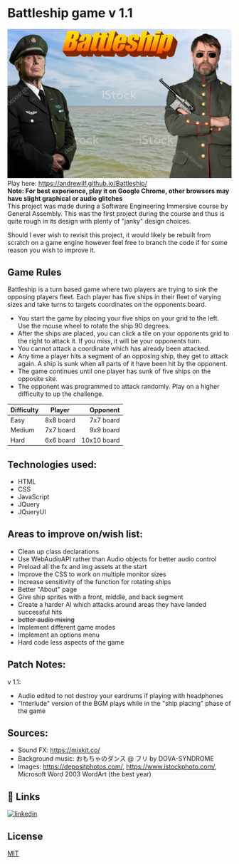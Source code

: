 # Battleship game v 1.1

![alt text](https://github.com/andrewilf/battleship/blob/main/img/backgroundwgeneralbanner.png?raw=true)
Play here: https://andrewilf.github.io/Battleship/  
**Note: For best experience, play it on Google Chrome, other browsers may have slight graphical or audio glitches**  
This project was made during a Software Engineering Immersive course by General Assembly. This was the first project during the course and thus is quite rough in its design with plenty of "janky" design choices.

Should I ever wish to revisit this project, it would likely be rebuilt from scratch on a game engine however feel free to branch the code if for some reason you wish to improve it.

## Game Rules

Battleship is a turn based game where two players are trying to sink the opposing players fleet. Each player has five ships in their fleet of varying sizes and take turns to targets coordinates on the opponents board.

- You start the game by placing your five ships on your grid to the left. Use the mouse wheel to rotate the ship 90 degrees.
- After the ships are placed, you can click a tile on your opponents grid to the right to attack it. If you miss, it will be your opponents turn.
- You cannot attack a coordinate which has already been attacked.
- Any time a player hits a segment of an opposing ship, they get to attack again. A ship is sunk when all parts of it have been hit by the opponent.
- The game continues until one player has sunk of five ships on the opposite site.
- The opponent was programmed to attack randomly. Play on a higher difficulty to up the challenge.

| Difficulty |  Player   |    Opponent |
| ---------- | :-------: | ----------: |
| Easy       | 8x8 board |   7x7 board |
| Medium     | 7x7 board |   9x9 board |
| Hard       | 6x6 board | 10x10 board |

## Technologies used:

- HTML
- CSS
- JavaScript
- JQuery
- JQueryUI

## Areas to improve on/wish list:

- Clean up class declarations
- Use WebAudioAPI rather than Audio objects for better audio control
- Preload all the fx and img assets at the start
- Improve the CSS to work on multiple monitor sizes
- Increase sensitivity of the function for rotating ships
- Better "About" page
- Give ship sprites with a front, middle, and back segment
- Create a harder AI which attacks around areas they have landed successful hits
- ~~better audio mixing~~
- Implement different game modes
- Implement an options menu
- Hard code less aspects of the game

## Patch Notes:

v 1.1: 
- Audio edited to not destroy your eardrums if playing with headphones
- "Interlude" version of the BGM plays while in the "ship placing" phase of the game

## Sources:

- Sound FX: https://mixkit.co/
- Background music: おもちゃのダンス @ フリ by DOVA-SYNDROME
- Images: https://depositphotos.com/,
  https://www.istockphoto.com/, Microsoft Word 2003 WordArt (the best year)

## 🔗 Links
[![linkedin](https://img.shields.io/badge/linkedin-0A66C2?style=for-the-badge&logo=linkedin&logoColor=white)](https://www.linkedin.com/in/andrewianfaulkner/)
## License

[MIT](https://choosealicense.com/licenses/mit/)

